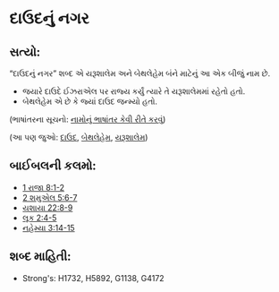 # દાઉદનું નગર 

## સત્યો: 

“દાઉદનું નગર” શબ્દ એ યરૂશાલેમ અને બેથલેહેમ બંને માટેનું આ એક બીજું નામ છે.

* જયારે દાઉદે ઈઝરાએલ પર રાજ્ય કર્યું ત્યારે તે યરૂશાલેમમાં રહેતો હતો.
* બેથલેહેમ એ છે કે જ્યાં દાઉદ જન્મ્યો હતો.

(ભાષાંતરના સૂચનો: [નામોનું ભાષાંતર કેવી રીતે કરવું](rc://gu/ta/man/translate/translate-names))

(આ પણ જુઓ: [દાઉદ](../names/david.md), [બેથલેહેમ](../names/bethlehem.md), [યરૂશાલેમ](../names/jerusalem.md))

## બાઈબલની કલમો: 

* [1 રાજા 8:1-2](rc://gu/tn/help/1ki/08/01)
* [2 શમુએલ 5:6-7](rc://gu/tn/help/2sa/05/06)
* [યશાયા 22:8-9](rc://gu/tn/help/isa/22/08)
* [લૂક 2:4-5](rc://gu/tn/help/luk/02/04)
* [નહેમ્યા 3:14-15](rc://gu/tn/help/neh/03/14)

## શબ્દ માહિતી: 

* Strong's: H1732, H5892, G1138, G4172
